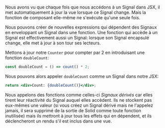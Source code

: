 Nous avons vu que chaque fois que nous accédons à un Signal dans JSX, il met automatiquement à jour la vue lorsque ce Signal change. Mais la fonction de composant elle-même ne s'exécute qu'une seule fois.

Nous pouvons créer de nouvelles expressions qui dépendent des Signaux en enveloppant un Signal dans une fonction. Une fonction qui accède à un Signal est effectivement aussi un Signal: lorsque son Signal encapsulé change, elle met à jour à son tour ses lecteurs.

Mettons à jour notre `Counter` pour compter par 2 en introduisant une fonction `doubleCount`:
```jsx
const doubleCount = () => count() * 2;
```

Nous pouvons alors appeler `doubleCount` comme un Signal dans notre JSX:
```jsx
return <div>Count: {doubleCount()}</div>;
```

Nous appelons des fonctions comme celles-ci _Signaux dérivés_ car elles tirent leur réactivité du Signal auquel elles accèdent. Ils ne stockent pas eux-mêmes une valeur (si vous créez un Signal dérivé mais ne l'appelez jamais, il sera supprimé de la sortie de Solid comme toute fonction inutilisée) mais ils mettront à jour tous les effets qui en dépendent, et ils déclencheront un rendu s'il est inclus dans une vue.
